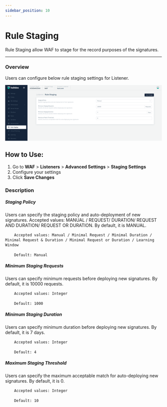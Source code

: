 ```yaml
---
sidebar_position: 10
---
```


# Rule Staging
Rule Staging allow WAF to stage for the record purposes of the signatures.

---

### Overview
Users can configure below rule staging settings for Listener.


![Rule Staging](/img/waf/v7/docs/rulestaging.png)

## How to Use:

1. Go to **WAF** > **Listeners** > **Advanced Settings** > **Staging Settings**
2. Configure your settings
3. Click **Save Changes**

### Description
##### **Staging Policy**

Users can specify the staging policy and auto-deployment of new signatures. Accepted values: MANUAL / REQUEST/ DURATION/ REQUEST AND DURATION/ REQUEST OR DURATION. By default, it is MANUAL.

```
    Accepted values: Manual / Minimal Request / Minimal Duration / Minimal Request & Duration / Minimal Request or Duration / Learning Window

    Default: Manual 
```


##### **Minimum Staging Requests**

Users can specify minimum requests before deploying new signatures. By default, it is 10000 requests.

```
    Accepted values: Integer

    Default: 1000 
```


##### **Minimum Staging Duration**

Users can specify minimum duration before deploying new signatures. By default, it is 7 days.

```
    Accepted values: Integer

    Default: 4 
```


##### **Maximum Staging Threshold**

Users can specify the maximum acceptable match for auto-deploying new signatures. By default, it is 0.

```
    Accepted values: Integer

    Default: 10 
```

